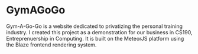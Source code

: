# GymAGoGo
Gym-A-Go-Go is a website dedicated to privatizing the personal training industry. 
I created this project as a demonstration for our business in CS190, Entreprenuership in Computing. 
It is built on the MeteorJS platform using the Blaze frontend rendering system. 
